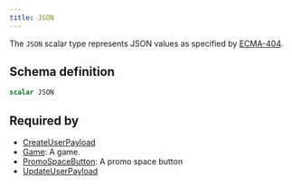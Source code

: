 ```yaml
---
title: JSON
---
```


<p>The <code>JSON</code> scalar type represents JSON values as specified by <a href="http://www.ecma-international.org/publications/files/ECMA-ST/ECMA-404.pdf">ECMA-404</a>.</p>


## Schema definition
```graphql
scalar JSON
```
## Required by
* [CreateUserPayload](graphql/schema/createuserpayload.md)
* [Game](graphql/schema/game.md): A game.
* [PromoSpaceButton](graphql/schema/promospacebutton.md): A promo space button
* [UpdateUserPayload](graphql/schema/updateuserpayload.md)
